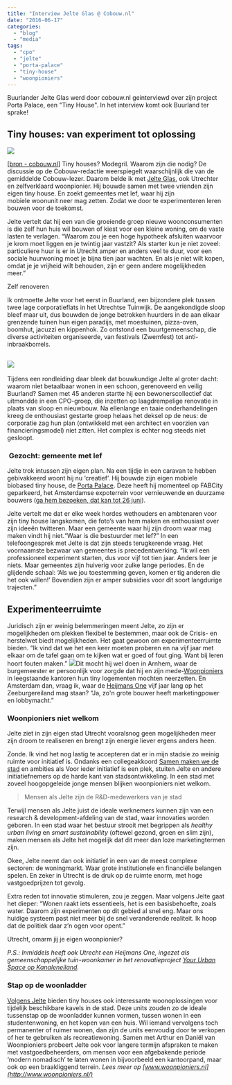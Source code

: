 ```yaml
---
title: "Interview Jelte Glas @ Cobouw.nl"
date: "2016-06-17"
categories: 
  - "blog"
  - "media"
tags: 
  - "cpo"
  - "jelte"
  - "porta-palace"
  - "tiny-house"
  - "woonpioniers"
---
```


Buurlander Jelte Glas werd door cobouw.nl geinterviewd over zijn project Porta Palace, een "Tiny House". In het interview komt ook Buurland ter sprake!

## Tiny houses: van experiment tot oplossing

![](http://www.cobouw.nl/sites/default/files/styles/940x372/public/Porta-Palace-woonpioniers-Jelte%20Glas%20tiny%20house.jpg?itok=qlo75zyH&timestamp=1466111759)

\[[bron - cobouw.nl](http://www.cobouw.nl/artikel/1634526-tiny-houses-van-experiment-tot-oplossing)\] Tiny houses? Modegril. Waarom zijn die nodig? De discussie op de Cobouw-redactie weerspiegelt waarschijnlijk die van de gemiddelde Cobouw-lezer. Daarom belde ik met [Jelte Glas](https://jelteglas.wordpress.com/woonpioniers/), ook Utrechter en zelfverklaard woonpionier. Hij bouwde samen met twee vrienden zijn eigen tiny house. En zoekt gemeentes met lef, waar hij zijn mobiele woonunit neer mag zetten. Zodat we door te experimenteren leren bouwen voor de toekomst. 

Jelte vertelt dat hij een van die groeiende groep nieuwe woonconsumenten is die zelf hun huis wil bouwen of kiest voor een kleine woning, om de vaste lasten te verlagen. “Waarom zou je een hoge hypotheek afsluiten waarvoor je krom moet liggen en je twintig jaar vastzit? Als starter kun je niet zoveel: particuliere huur is er in Utrecht amper en anders veel te duur, voor een sociale huurwoning moet je bijna tien jaar wachten. En als je niet wilt kopen, omdat je je vrijheid wilt behouden, zijn er geen andere mogelijkheden meer.”

Zelf renoveren

Ik ontmoette Jelte voor het eerst in Buurland, een bijzondere plek tussen twee lage corporatieflats in het Utrechtse Tuinwijk. De aangekondigde sloop bleef maar uit, dus bouwden de jonge betrokken huurders in de aan elkaar grenzende tuinen hun eigen paradijs, met moestuinen, pizza-oven, boomhut, jacuzzi en kippenhok. Zo ontstond een buurtgemeenschap, die diverse activiteiten organiseerde, van festivals (Zwemfest) tot anti-inbraakborrels.

## ![](images/buurland%20Utrecht.jpg)

Tijdens een rondleiding daar bleek dat bouwkundige Jelte al groter dacht: waarom niet betaalbaar wonen in een schoon, gerenoveerd en veilig Buurland? Samen met 45 anderen startte hij een bewonerscollectief dat uitmondde in een CPO-groep, die inzetten op laagdrempelige renovatie in plaats van sloop en nieuwbouw. Na ellenlange en taaie onderhandelingen kreeg de enthousiast gestarte groep helaas het deksel op de neus: de corporatie zag hun plan (ontwikkeld met een architect en voorzien van financieringsmodel) niet zitten. Het complex is echter nog steeds niet gesloopt.

###  Gezocht: gemeente met lef

Jelte trok intussen zijn eigen plan. Na een tijdje in een caravan te hebben gebivakkeerd woont hij nu ‘creatief’. Hij bouwde zijn eigen mobiele biobased tiny house, de [Porta Palace](https://jelteglas.wordpress.com/woonpioniers/). Deze heeft hij momenteel op FABCity geparkeerd, het Amsterdamse expoterrein voor vernieuwende en duurzame bouwers ([ga hem bezoeken, dat kan tot 26 juni](http://europebypeople.nl/fabcity-2)).

Jelte vertelt me dat er elke week hordes wethouders en ambtenaren voor zijn tiny house langskomen, die foto’s van hem maken en enthousiast over zijn ideeën twitteren. Maar een gemeente waar hij zijn droom waar mag maken vindt hij niet.“Waar is die bestuurder met lef?” In een telefoongesprek met Jelte is dat zijn steeds terugkerende vraag. Het voornaamste bezwaar van gemeentes is precedentwerking. “Ik wil een professioneel experiment starten, dus voor vijf tot tien jaar. Anders leer je niets. Maar gemeentes zijn huiverig voor zulke lange periodes. En de glijdende schaal: ‘Als we jou toestemming geven, komen er tig anderen die het ook willen!’ Bovendien zijn er amper subsidies voor dit soort langdurige trajecten.”

## Experimenteerruimte

Juridisch zijn er weinig belemmeringen meent Jelte, zo zijn er mogelijkheden om plekken flexibel te bestemmen, maar ook de Crisis- en herstelwet biedt mogelijkheden. Het gaat gewoon om experimenteerruimte bieden. “Ik vind dat we het een keer moeten proberen en na vijf jaar met elkaar om de tafel gaan om te kijken wat er goed of fout ging. Want bij leren hoort fouten maken.” ![](images/E3A5276.jpg)Dit mocht hij wel doen in Arnhem, waar de burgemeester er persoonlijk voor zorgde dat hij en zijn mede-[Woonpioniers](http://www.woonpioniers.nl/) in leegstaande kantoren hun tiny logementen mochten neerzetten. En Amsterdam dan, vraag ik, waar de [Heijmans One](http://www.heijmans.nl/nl/heijmans-one/) vijf jaar lang op het Zeeburgereiland mag staan? “Ja, zo'n grote bouwer heeft marketingpower en lobbymacht.”

### Woonpioniers niet welkom

Jelte ziet in zijn eigen stad Utrecht vooralsnog geen mogelijkheden meer zijn droom te realiseren en brengt zijn energie liever ergens anders heen.

Zonde. Ik vind het nog lastig te accepteren dat er in mijn stadsie zo weinig ruimte voor initiatief is. Ondanks een collegeakkoord [Samen maken we de stad](https://www.utrecht.nl/college-van-b-en-w/utrecht-maken-we-samen/) en ambities als Voor ieder initiatief is een plek, stuiten Jelte en andere initiatiefnemers op de harde kant van stadsontwikkeling. In een stad met zoveel hoogopgeleide jonge mensen blijken woonpioniers niet welkom.

> Mensen als Jelte zijn de R&D-medewerkers van je stad

Terwijl mensen als Jelte juist de ideale werknemers kunnen zijn van een research & development-afdeling van de stad, waar innovaties worden geboren. In een stad waar het bestuur strooit met begrippen als _healthy urban living_ en _smart sustainability_ (oftewel gezond, groen en slim zijn), maken mensen als Jelte het mogelijk dat dit meer dan loze marketingtermen zijn.

Okee, Jelte neemt dan ook initiatief in een van de meest complexe sectoren: de woningmarkt. Waar grote institutionele en financiële belangen spelen. En zeker in Utrecht is de druk op de ruimte enorm, met hoge vastgoedprijzen tot gevolg.

Extra reden tot innovatie stimuleren, zou je zeggen. Maar volgens Jelte gaat het dieper: “Wonen raakt iets essentieels, het is een basisbehoefte, zoals water. Daarom zijn experimenten op dit gebied al snel eng. Maar ons huidige systeem past niet meer bij de snel veranderende realiteit. Ik hoop dat de politiek daar z’n ogen voor opent.”

Utrecht, omarm jij je eigen woonpionier?

_P.S.: Inmiddels heeft ook Utrecht een Heijmans One, ingezet als gemeenschappelijke tuin-woonkamer in het renovatieproject [Your Urban Space op Kanaleneiland](http://www.yoururbanspace.nl/)._

### Stap op de woonladder

[Volgens Jelte](https://stedenintransitie.nl/interview/jelte-glas) bieden tiny houses ook interessante woonoplossingen voor tijdelijk beschikbare kavels in de stad. Deze units zouden zo de ideale tussenstap op de woonladder kunnen vormen, tussen wonen in een studentenwoning, en het kopen van een huis. Wil iemand vervolgens toch permanenter of ruimer wonen, dan zijn de units eenvoudig door te verkopen of her te gebruiken als recreatiewoning. Samen met Arthur en Daniël van Woonpioniers probeert Jelte ook voor langere termijn afspraken te maken met vastgoedbeheerders, om mensen voor een afgebakende periode ‘modern nomadisch’ te laten wonen in bijvoorbeeld een kantoorpand, maar ook op een braakliggend terrein. _Lees meer op [www.woonpioniers.nl](http://www.woonpioniers.nl/)_
